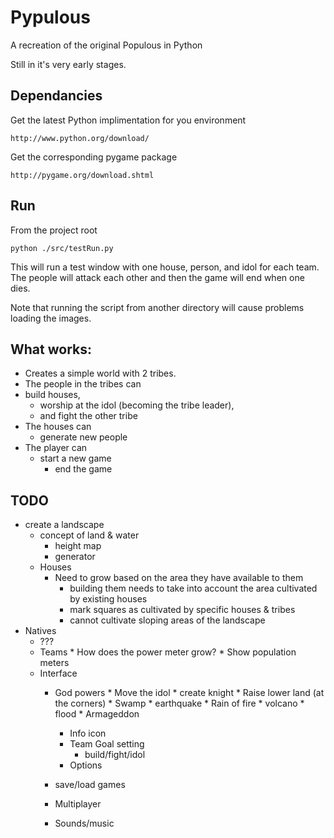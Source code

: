# Pypulous

A recreation of the original Populous in Python

Still in it's very early stages.

## Dependancies

Get the latest Python implimentation for you environment
   
    http://www.python.org/download/

Get the corresponding pygame package

    http://pygame.org/download.shtml

## Run

From the project root

`python ./src/testRun.py`

This will run a test window with one house, person, and idol for each team. The people will attack each other and then the game will end when one dies.

Note that running the script from another directory will cause problems loading the images.

## What works:

   * Creates a simple world with 2 tribes.
   * The people in the tribes can
   * build houses,
   	 * worship at the idol (becoming the tribe leader),
   	 * and fight the other tribe
   * The houses can
      * generate new people
   * The player can
      * start a new game
	    * end the game

## TODO
   * create a landscape
	    * concept of land & water
			* height map
			* generator
	 * Houses
	   * Need to grow based on the area they have available to them
		 * building them needs to take into account the area cultivated by existing houses
		 * mark squares as cultivated by specific houses & tribes
		 * cannot cultivate sloping areas of the landscape
   * Natives
	    * ???
	 * Teams
			* How does the power meter grow?
			* Show population meters
	 * Interface
	    * God powers
				 * Move the idol
				 * create knight
				 * Raise lower land (at the corners)
			   * Swamp
				 * earthquake
				 * Rain of fire
				 * volcano
				 * flood
				 * Armageddon
			* Info icon
			* Team Goal setting
			   * build/fight/idol
			* Options

		* save/load games
		* Multiplayer
		* Sounds/music



